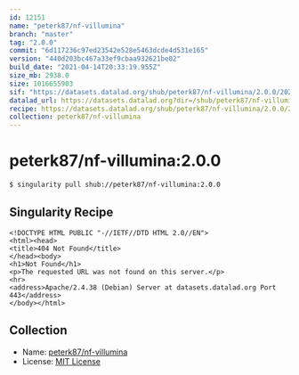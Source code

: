 ```yaml
---
id: 12151
name: "peterk87/nf-villumina"
branch: "master"
tag: "2.0.0"
commit: "6d117236c97ed23542e528e5463dcde4d531e165"
version: "440d203bc467a33ef9cbaa932621be02"
build_date: "2021-04-14T20:33:19.955Z"
size_mb: 2938.0
size: 1016655903
sif: "https://datasets.datalad.org/shub/peterk87/nf-villumina/2.0.0/2021-04-14-6d117236-440d203b/440d203bc467a33ef9cbaa932621be02.sif"
datalad_url: https://datasets.datalad.org?dir=/shub/peterk87/nf-villumina/2.0.0/2021-04-14-6d117236-440d203b/
recipe: https://datasets.datalad.org/shub/peterk87/nf-villumina/2.0.0/2021-04-14-6d117236-440d203b/Singularity
collection: peterk87/nf-villumina
---
```


# peterk87/nf-villumina:2.0.0

```bash
$ singularity pull shub://peterk87/nf-villumina:2.0.0
```

## Singularity Recipe

```singularity
<!DOCTYPE HTML PUBLIC "-//IETF//DTD HTML 2.0//EN">
<html><head>
<title>404 Not Found</title>
</head><body>
<h1>Not Found</h1>
<p>The requested URL was not found on this server.</p>
<hr>
<address>Apache/2.4.38 (Debian) Server at datasets.datalad.org Port 443</address>
</body></html>
```

## Collection

 - Name: [peterk87/nf-villumina](https://github.com/peterk87/nf-villumina)
 - License: [MIT License](https://api.github.com/licenses/mit)

